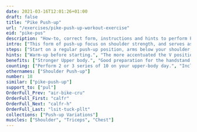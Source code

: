 ```yaml
---
date: 2021-03-16T12:01:26+01:00
draft: false
title: "Pike Push-up"
url: "/exercises/pike-push-up-workout-exercise"
eid: "pike-pus"
description: "How-to, correct form, instructions and hints to perform Pike Push-up. Similar exercises and video demo"
intro: ["This form of push-up focus on shoulder strength, and serves as hand-stand preparation. Both Elbows and shoulder are highly involved in this exercise, and upper back engaged."]
steps: ["Start on a regular push-up position, arms below your shoulder, legs and arms straight.", "Walk a little with your feet, bringing them closer to your hands. Pull your hips up, making a V-shape. This is the start position.", "Bend your elbows away from your body, allowing the head to nearly touch the ground in between your hands.", "Inhale while going down.", "Straighten your elbows and arms again, returning to the original V-shape we started with.", "Exhale while going up."]
hints: ["Warm-up before starting.", "The more accentuated the V position, harder the exercise. Keep core and glutes engaged."]
benefits: ["Stronger Upper body.", "Good preparation for the handstand and pull-up."]
counting: ["Perform 2 or 3 series of 10 on your upper-body day.", "Include in your series of daily push-up to ensure regularity.", "Count repetitions in a long period, say month or trimester."]
othernames: ["Shoulder Push-up"]
number: 18
similar: ["pike-push-up"]
support_to: ["pul"]
OrderFull_Prev: "air-bike-cru"
OrderFull_First: "calfr"
OrderFull_Next: "calfr-h"
OrderFull_Last: "lsit-tuck-pllt"
collections: ["Push-up Variations"]
muscles: ["Shoulder", "Triceps", "Chest"]
---
```

